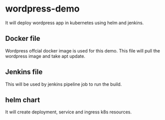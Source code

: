 # wordpress-demo 
It will deploy wordpress app in kubernetes using helm and jenkins. 

## Docker file

Wordpress offcial docker image is used for this demo. This file will pull the wordpress image and take apt update.

## Jenkins file

This will be used by jenkins pipeline job to run the build.

## helm chart

It will create deployment, service and ingress k8s resources.
